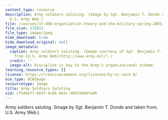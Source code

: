 ```yaml
---
content_type: resource
description: Army soldiers saluting. (Image by Sgt. Benjamin T. Donde and taken from;
  U.S. Army Web.)
file: /courses/17-466-organization-theory-and-the-military-spring-2003/cf546ef7669f4cd60e5cd8d7ebb9fa66_17-466s03.jpg
file_size: 115813
file_type: image/jpeg
hide_download: true
hide_download_original: null
image_metadata:
  caption: Army soldiers saluting. (Image courtesy of Sgt. Benjamin T. Donde and taken
    from [U.S. Army Web](http://www.army.mil/).)
  credit: ''
  image-alt: Discipline is key to the Army's organizational scheme.
learning_resource_types: []
license: https://creativecommons.org/licenses/by-nc-sa/4.0/
ocw_type: OCWImage
resourcetype: Image
title: Army Soldiers Saluting
uid: cf546ef7-669f-4cd6-0e5c-d8d7ebb9fa66
---
```

Army soldiers saluting. (Image by Sgt. Benjamin T. Donde and taken from; U.S. Army Web.)